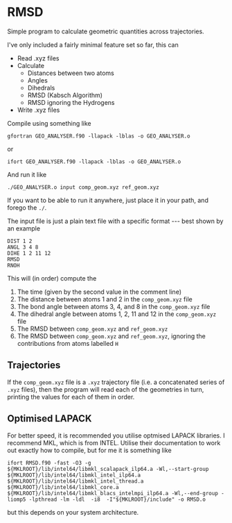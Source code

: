# RMSD

Simple program to calculate geometric quantities across trajectories.

I've only included a fairly minimal feature set so far, this can

- Read .xyz files
- Calculate
   - Distances between two atoms
   - Angles
   - Dihedrals 
   - RMSD (Kabsch Algorithm)
   - RMSD ignoring the Hydrogens
- Write .xyz files


Compile using something like
```
gfortran GEO_ANALYSER.f90 -llapack -lblas -o GEO_ANALYSER.o
```
or 
```
ifort GEO_ANALYSER.f90 -llapack -lblas -o GEO_ANALYSER.o
```
And run it like
```
./GEO_ANALYSER.o input comp_geom.xyz ref_geom.xyz
```
If you want to be able to run it anywhere, just place it in your path, and forego the `./`.

The input file is just a plain text file with a specific format --- best shown by an example

```
DIST 1 2
ANGL 3 4 8
DIHE 1 2 11 12
RMSD
RNOH
```

This will (in order) compute the


1. The time (given by the second value in the comment line)
2. The distance between atoms 1 and 2 in the `comp_geom.xyz` file
3. The bond angle between atoms 3, 4, and 8 in the `comp_geom.xyz` file
4. The dihedral angle between atoms 1, 2, 11 and 12 in the `comp_geom.xyz` file 
5. The RMSD between `comp_geom.xyz` and `ref_geom.xyz`
6. The RMSD between `comp_geom.xyz` and `ref_geom.xyz`, ignoring the contributions from atoms labelled `H`

## Trajectories

If the `comp_geom.xyz` file is a `.xyz` trajectory file (i.e. a concatenated series of `.xyz` files), then the program will read each of the geometries in turn, printing the values for each of them in order.


## Optimised LAPACK

For better speed, it is recommended you utilise optmised LAPACK libraries. I recommend MKL, which is from INTEL. Utilise their documentation to work out exactly how to compile, but for me it is something like

```
ifort RMSD.f90 -fast -O3 -g ${MKLROOT}/lib/intel64/libmkl_scalapack_ilp64.a -Wl,--start-group ${MKLROOT}/lib/intel64/libmkl_intel_ilp64.a ${MKLROOT}/lib/intel64/libmkl_intel_thread.a ${MKLROOT}/lib/intel64/libmkl_core.a ${MKLROOT}/lib/intel64/libmkl_blacs_intelmpi_ilp64.a -Wl,--end-group -liomp5 -lpthread -lm -ldl  -i8  -I"${MKLROOT}/include" -o RMSD.o 
```
but this depends on your system architecture.
